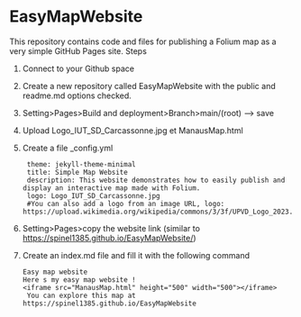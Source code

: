 # EasyMapWebsite

This repository contains code and files for publishing a Folium map as a very simple GitHub Pages site.
Steps
1. Connect to your Github space
2. Create a new repository called EasyMapWebsite with the public and readme.md options checked.
3. Setting>Pages>Build and deployment>Branch>main/(root)   --> save
4. Upload Logo_IUT_SD_Carcassonne.jpg et ManausMap.html
5. Create a file _config.yml
    
        theme: jekyll-theme-minimal
        title: Simple Map Website
        description: This website demonstrates how to easily publish and display an interactive map made with Folium.
        logo: Logo_IUT_SD_Carcassonne.jpg
        #You can also add a logo from an image URL, logo: https://upload.wikimedia.org/wikipedia/commons/3/3f/UPVD_Logo_2023.jpg
    
6. Setting>Pages>copy the website link (similar to https://spinel1385.github.io/EasyMapWebsite/) 
    
7. Create an index.md file and fill it with the following command
   
       Easy map website
       Here s my easy map website !
       <iframe src="ManausMap.html" height="500" width="500"></iframe>
        You can explore this map at https://spinel1385.github.io/EasyMapWebsite
